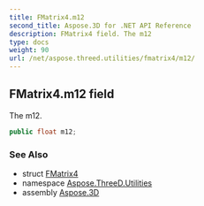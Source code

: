 ```yaml
---
title: FMatrix4.m12
second_title: Aspose.3D for .NET API Reference
description: FMatrix4 field. The m12
type: docs
weight: 90
url: /net/aspose.threed.utilities/fmatrix4/m12/
---
```

## FMatrix4.m12 field

The m12.

```csharp
public float m12;
```

### See Also

* struct [FMatrix4](../)
* namespace [Aspose.ThreeD.Utilities](../../fmatrix4/)
* assembly [Aspose.3D](../../../)


